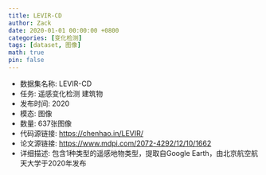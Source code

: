 ```yaml
---
title: LEVIR-CD
author: Zack
date: 2020-01-01 00:00:00 +0800
categories: [变化检测]
tags: [dataset, 图像]
math: true
pin: false
---
```

- 数据集名称: LEVIR-CD
- 任务: 遥感变化检测 建筑物
- 发布时间: 2020
- 模态: 图像
- 数量: 637张图像
- 代码源链接: https://chenhao.in/LEVIR/
- 论文源链接: https://www.mdpi.com/2072-4292/12/10/1662
- 详细描述: 包含1种类型的遥感地物类型，提取自Google Earth，由北京航空航天大学于2020年发布
